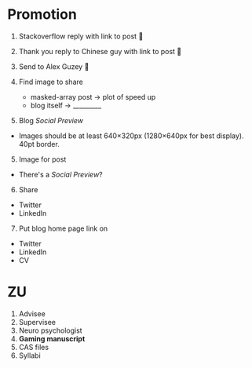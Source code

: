 # Promotion

1. Stackoverflow reply with link to post 🚀
2. Thank you reply to Chinese guy with link to post 🚀
3. Send to Alex Guzey 🚀

4. Find image to share
    - masked-array post -> plot of speed up
    - blog itself -> _________

4. Blog *Social Preview*
 - Images should be at least 640×320px (1280×640px for best display). 40pt border.
5. Image for post
 - There's a *Social Preview*?

6. Share
 - Twitter
 - LinkedIn
7. Put blog home page link on
 - Twitter
 - LinkedIn
 - CV


 # ZU

 1. Advisee
 2. Supervisee
 3. Neuro psychologist
 4. **Gaming manuscript**
 5. CAS files
 6. Syllabi